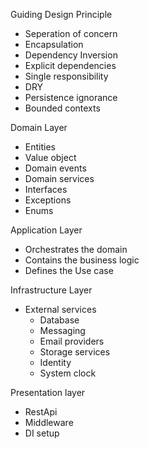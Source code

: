 Guiding Design Principle
- Seperation of concern
- Encapsulation
- Dependency Inversion
- Explicit dependencies
- Single responsibility
- DRY
- Persistence ignorance
- Bounded contexts
  

Domain Layer
- Entities
- Value object
- Domain events
- Domain services
- Interfaces
- Exceptions
- Enums

Application Layer
- Orchestrates the domain
- Contains the business logic
- Defines the Use case

Infrastructure Layer
- External services
  - Database
  - Messaging
  - Email providers
  - Storage services
  - Identity
  - System clock

Presentation layer
- RestApi
- Middleware
- DI setup
